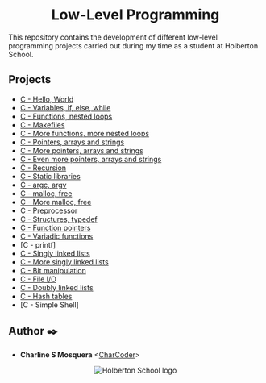 <div align="center">
    <h1>Low-Level Programming </h1>
</div>

This repository contains the development of 
different low-level programming projects carried 
out during my time as a student at Holberton School.

## Projects

* [C - Hello, World](./hello_world)
* [C - Variables, if, else, while](./variables_if_else_while)
* [C - Functions, nested loops](./functions_nested_loops)
* [C - Makefiles](./makefiles)
* [C - More functions, more nested loops](./more_functions_nested_loops)
* [C - Pointers, arrays and strings](./pointers_arrays_strings)
* [C - More pointers, arrays and strings](./pointers_arrays_strings)
* [C - Even more pointers, arrays and strings](./pointers_arrays_strings)
* [C - Recursion](./recursion)
* [C - Static libraries](./static_libraries)
* [C - argc, argv](./argc_argv)
* [C - malloc, free](./malloc_free)
* [C - More malloc, free](./more_malloc_free)
* [C - Preprocessor](./preprocessor)
* [C - Structures, typedef](./structures_typedef)
* [C - Function pointers](./function_pointers)
* [C - Variadic functions](./variadic_functions)
* [C - printf]
* [C - Singly linked lists](./singly_linked_lists)
* [C - More singly linked lists](./more_singly_linked_lists)
* [C - Bit manipulation](./bit_manipulation)
* [C - File I/O](./file_io)
* [C - Doubly linked lists](./doubly_linked_lists)
* [C - Hash tables](./hash_tables)
* [C - Simple Shell]

## Author :black_nib:

* __Charline S Mosquera__ <[CharCoder](https://github.com/CharCoder)>

<p align="center">
  <img
    src="https://user-images.strikinglycdn.com/res/hrscywv4p/image/upload/c_limit,fl_lossy,h_630,w_1200,f_auto,q_auto/79001/331125_630361.png"
    alt="Holberton School logo">
</p>
